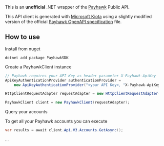 ﻿This is an **unofficial** .NET wrapper of the [Payhawk](https://developers.payhawk.com) Public API.

This API client is generated with [Microsoft Kiota](https://learn.microsoft.com/en-us/openapi/kiota/) using a 
slightly modified version of the official [Payhawk OpenAPI specification](https://api.payhawk.com/api/v3/docs.json) file.

## How to use

Install from nuget

```
dotnet add package PayhawkSDK
```


Create a PayhawkClient instance

```csharp
// Payhawk requires your API Key as header parameter X-Payhawk-ApiKey
ApiKeyAuthenticationProvider authenticationProvider = 
    new ApiKeyAuthenticationProvider("<your API Key>, "X-Payhawk-ApiKey", ApiKeyAuthenticationProvider.KeyLocation.Header);

HttpClientRequestAdapter requestAdapter = new HttpClientRequestAdapter(authenticationProvider);

PayhawkClient client = new PayhawkClient(requestAdapter);
```

Query your accounts

To get all your Payhawk accounts you can execute

```csharp
var results = await client.Api.V3.Accounts.GetAsync();
```

...